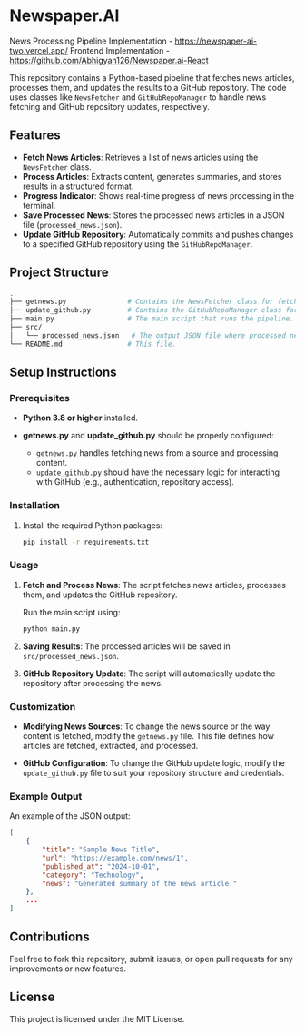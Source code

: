 # Newspaper.AI
 
News Processing Pipeline 
Implementation - https://newspaper-ai-two.vercel.app/
Frontend Implementation - https://github.com/Abhigyan126/Newspaper.ai-React

This repository contains a Python-based pipeline that fetches news articles, processes them, and updates the results to a GitHub repository. The code uses classes like `NewsFetcher` and `GitHubRepoManager` to handle news fetching and GitHub repository updates, respectively.

## Features

- **Fetch News Articles**: Retrieves a list of news articles using the `NewsFetcher` class.
- **Process Articles**: Extracts content, generates summaries, and stores results in a structured format.
- **Progress Indicator**: Shows real-time progress of news processing in the terminal.
- **Save Processed News**: Stores the processed news articles in a JSON file (`processed_news.json`).
- **Update GitHub Repository**: Automatically commits and pushes changes to a specified GitHub repository using the `GitHubRepoManager`.

## Project Structure

```bash
.
├── getnews.py               # Contains the NewsFetcher class for fetching and processing news content.
├── update_github.py         # Contains the GitHubRepoManager class for managing the GitHub repo.
├── main.py                  # The main script that runs the pipeline.
├── src/
│   └── processed_news.json   # The output JSON file where processed news will be saved.
└── README.md                # This file.
```

## Setup Instructions

### Prerequisites

- **Python 3.8 or higher** installed.
  
- **getnews.py** and **update_github.py** should be properly configured:

  - `getnews.py` handles fetching news from a source and processing content.
  - `update_github.py` should have the necessary logic for interacting with GitHub (e.g., authentication, repository access).

### Installation

1. Install the required Python packages:

   ```bash
   pip install -r requirements.txt
   ```

### Usage

1. **Fetch and Process News**: The script fetches news articles, processes them, and updates the GitHub repository.

   Run the main script using:

   ```bash
   python main.py
   ```

2. **Saving Results**: The processed articles will be saved in `src/processed_news.json`.

3. **GitHub Repository Update**: The script will automatically update the repository after processing the news.

### Customization

- **Modifying News Sources**: To change the news source or the way content is fetched, modify the `getnews.py` file. This file defines how articles are fetched, extracted, and processed.
  
- **GitHub Configuration**: To change the GitHub update logic, modify the `update_github.py` file to suit your repository structure and credentials.

### Example Output

An example of the JSON output:

```json
[
    {
        "title": "Sample News Title",
        "url": "https://example.com/news/1",
        "published_at": "2024-10-01",
        "category": "Technology",
        "news": "Generated summary of the news article."
    },
    ...
]
```

## Contributions

Feel free to fork this repository, submit issues, or open pull requests for any improvements or new features.

## License

This project is licensed under the MIT License.
